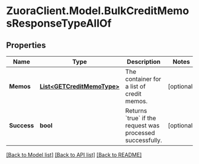 # ZuoraClient.Model.BulkCreditMemosResponseTypeAllOf

## Properties

Name | Type | Description | Notes
------------ | ------------- | ------------- | -------------
**Memos** | [**List&lt;GETCreditMemoType&gt;**](GETCreditMemoType.md) | The container for a list of credit memos.  | [optional] 
**Success** | **bool** | Returns &#x60;true&#x60; if the request was processed successfully.  | [optional] 

[[Back to Model list]](../README.md#documentation-for-models) [[Back to API list]](../README.md#documentation-for-api-endpoints) [[Back to README]](../README.md)

